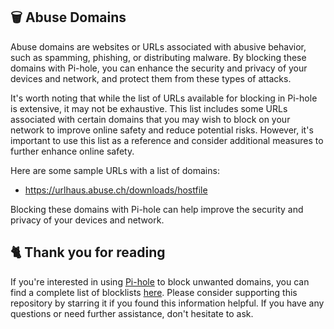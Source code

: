 ## 🗑️ Abuse Domains
Abuse domains are websites or URLs associated with abusive behavior, such as spamming, phishing, or distributing malware.
By blocking these domains with Pi-hole, you can enhance the security and privacy of your devices and network, and protect them from these types of attacks.

It's worth noting that while the list of URLs available for blocking in Pi-hole is extensive, it may not be exhaustive.
This list includes some URLs associated with certain domains that you may wish to block on your network to improve online safety and reduce potential risks.
However, it's important to use this list as a reference and consider additional measures to further enhance online safety.

Here are some sample URLs with a list of domains:
- https://urlhaus.abuse.ch/downloads/hostfile

Blocking these domains with Pi-hole can help improve the security and privacy of your devices and network.

## 🐈 Thank you for reading
If you're interested in using [Pi-hole](../What%20is%20Pi-hole.md) to block unwanted domains, you can find a complete list of blocklists [here](../../lists/PiHole.md).
Please consider supporting this repository by starring it if you found this information helpful.
If you have any questions or need further assistance, don't hesitate to ask.